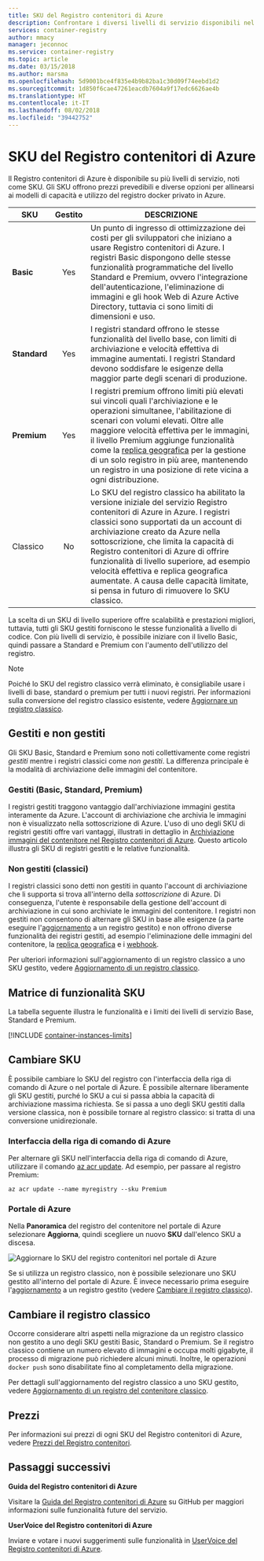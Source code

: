 ```yaml
---
title: SKU del Registro contenitori di Azure
description: Confrontare i diversi livelli di servizio disponibili nel Registro contenitori di Azure.
services: container-registry
author: mmacy
manager: jeconnoc
ms.service: container-registry
ms.topic: article
ms.date: 03/15/2018
ms.author: marsma
ms.openlocfilehash: 5d9001bce4f835e4b9b82ba1c30d09f74eebd1d2
ms.sourcegitcommit: 1d850f6cae47261eacdb7604a9f17edc6626ae4b
ms.translationtype: HT
ms.contentlocale: it-IT
ms.lasthandoff: 08/02/2018
ms.locfileid: "39442752"
---
```

# <a name="azure-container-registry-skus"></a>SKU del Registro contenitori di Azure

Il Registro contenitori di Azure è disponibile su più livelli di servizio, noti come SKU. Gli SKU offrono prezzi prevedibili e diverse opzioni per allinearsi ai modelli di capacità e utilizzo del registro docker privato in Azure.

| SKU | Gestito | DESCRIZIONE |
| --- | :-------: | ----------- |
| **Basic** | Yes | Un punto di ingresso di ottimizzazione dei costi per gli sviluppatori che iniziano a usare Registro contenitori di Azure. I registri Basic dispongono delle stesse funzionalità programmatiche del livello Standard e Premium, ovvero l'integrazione dell'autenticazione, l'eliminazione di immagini e gli hook Web di Azure Active Directory, tuttavia ci sono limiti di dimensioni e uso. |
| **Standard** | Yes | I registri standard offrono le stesse funzionalità del livello base, con limiti di archiviazione e velocità effettiva di immagine aumentati. I registri Standard devono soddisfare le esigenze della maggior parte degli scenari di produzione. |
| **Premium** | Yes | I registri premium offrono limiti più elevati sui vincoli quali l'archiviazione e le operazioni simultanee, l'abilitazione di scenari con volumi elevati. Oltre alle maggiore velocità effettiva per le immagini, il livello Premium aggiunge funzionalità come la [replica geografica][container-registry-geo-replication] per la gestione di un solo registro in più aree, mantenendo un registro in una posizione di rete vicina a ogni distribuzione. |
| Classico | No  | Lo SKU del registro classico ha abilitato la versione iniziale del servizio Registro contenitori di Azure in Azure. I registri classici sono supportati da un account di archiviazione creato da Azure nella sottoscrizione, che limita la capacità di Registro contenitori di Azure di offrire funzionalità di livello superiore, ad esempio velocità effettiva e replica geografica aumentate. A causa delle capacità limitate, si pensa in futuro di rimuovere lo SKU classico. |

La scelta di un SKU di livello superiore offre scalabilità e prestazioni migliori, tuttavia, tutti gli SKU gestiti forniscono le stesse funzionalità a livello di codice. Con più livelli di servizio, è possibile iniziare con il livello Basic, quindi passare a Standard e Premium con l'aumento dell'utilizzo del registro.

> [!NOTE]
> Poiché lo SKU del registro classico verrà eliminato, è consigliabile usare i livelli di base, standard o premium per tutti i nuovi registri. Per informazioni sulla conversione del registro classico esistente, vedere [Aggiornare un registro classico][container-registry-upgrade].
>

## <a name="managed-vs-unmanaged"></a>Gestiti e non gestiti

Gli SKU Basic, Standard e Premium sono noti collettivamente come registri *gestiti* mentre i registri classici come *non gestiti*. La differenza principale è la modalità di archiviazione delle immagini del contenitore.

### <a name="managed-basic-standard-premium"></a>Gestiti (Basic, Standard, Premium)

I registri gestiti traggono vantaggio dall'archiviazione immagini gestita interamente da Azure. L'account di archiviazione che archivia le immagini non è visualizzato nella sottoscrizione di Azure. L'uso di uno degli SKU di registri gestiti offre vari vantaggi, illustrati in dettaglio in [Archiviazione immagini del contenitore nel Registro contenitori di Azure][container-registry-storage]. Questo articolo illustra gli SKU di registri gestiti e le relative funzionalità.

### <a name="unmanaged-classic"></a>Non gestiti (classici)

I registri classici sono detti non gestiti in quanto l'account di archiviazione che li supporta si trova all'interno della *sottoscrizione* di Azure. Di conseguenza, l'utente è responsabile della gestione dell'account di archiviazione in cui sono archiviate le immagini del contenitore. I registri non gestiti non consentono di alternare gli SKU in base alle esigenze (a parte eseguire l'[aggiornamento][container-registry-upgrade] a un registro gestito) e non offrono diverse funzionalità dei registri gestiti, ad esempio l'eliminazione delle immagini del contenitore, la [replica geografica][container-registry-geo-replication] e i [webhook][container-registry-webhook].

Per ulteriori informazioni sull'aggiornamento di un registro classico a uno SKU gestito, vedere [Aggiornamento di un registro classico][container-registry-upgrade].

## <a name="sku-feature-matrix"></a>Matrice di funzionalità SKU

La tabella seguente illustra le funzionalità e i limiti dei livelli di servizio Base, Standard e Premium.

[!INCLUDE [container-instances-limits](../../includes/container-registry-limits.md)]

## <a name="changing-skus"></a>Cambiare SKU

È possibile cambiare lo SKU del registro con l'interfaccia della riga di comando di Azure o nel portale di Azure. È possibile alternare liberamente gli SKU gestiti, purché lo SKU a cui si passa abbia la capacità di archiviazione massima richiesta. Se si passa a uno degli SKU gestiti dalla versione classica, non è possibile tornare al registro classico: si tratta di una conversione unidirezionale.

### <a name="azure-cli"></a>Interfaccia della riga di comando di Azure

Per alternare gli SKU nell'interfaccia della riga di comando di Azure, utilizzare il comando [az acr update][az-acr-update]. Ad esempio, per passare al registro Premium:

```azurecli
az acr update --name myregistry --sku Premium
```

### <a name="azure-portal"></a>Portale di Azure

Nella **Panoramica** del registro del contenitore nel portale di Azure selezionare **Aggiorna**, quindi scegliere un nuovo **SKU** dall'elenco SKU a discesa.

![Aggiornare lo SKU del registro contenitori nel portale di Azure][update-registry-sku]

Se si utilizza un registro classico, non è possibile selezionare uno SKU gestito all'interno del portale di Azure. È invece necessario prima eseguire l'[aggiornamento][container-registry-upgrade] a un registro gestito (vedere [Cambiare il registro classico](#changing-from-classic)).

## <a name="changing-from-classic"></a>Cambiare il registro classico

Occorre considerare altri aspetti nella migrazione da un registro classico non gestito a uno degli SKU gestiti Basic, Standard o Premium. Se il registro classico contiene un numero elevato di immagini e occupa molti gigabyte, il processo di migrazione può richiedere alcuni minuti. Inoltre, le operazioni `docker push` sono disabilitate fino al completamento della migrazione.

Per dettagli sull'aggiornamento del registro classico a uno SKU gestito, vedere [Aggiornamento di un registro del contenitore classico][container-registry-upgrade].

## <a name="pricing"></a>Prezzi

Per informazioni sui prezzi di ogni SKU del Registro contenitori di Azure, vedere [Prezzi del Registro contenitori][container-registry-pricing].

## <a name="next-steps"></a>Passaggi successivi

**Guida del Registro contenitori di Azure**

Visitare la [Guida del Registro contenitori di Azure][acr-roadmap] su GitHub per maggiori informazioni sulle funzionalità future del servizio.

**UserVoice del Registro contenitori di Azure**

Inviare e votare i nuovi suggerimenti sulle funzionalità in [UserVoice del Registro contenitori di Azure][container-registry-uservoice].

<!-- IMAGES -->
[update-registry-sku]: ./media/container-registry-skus/update-registry-sku.png

<!-- LINKS - External -->
[acr-roadmap]: https://aka.ms/acr/roadmap
[container-registry-pricing]: https://azure.microsoft.com/pricing/details/container-registry/
[container-registry-uservoice]: https://feedback.azure.com/forums/903958-azure-container-registry

<!-- LINKS - Internal -->
[az-acr-update]: /cli/azure/acr#az-acr-update
[container-registry-geo-replication]: container-registry-geo-replication.md
[container-registry-upgrade]: container-registry-upgrade.md
[container-registry-storage]: container-registry-storage.md
[container-registry-webhook]: container-registry-webhook.md
